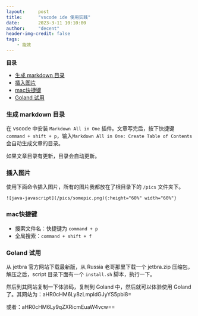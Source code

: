 ```yaml
---
layout:     post
title:      "vscode ide 使用实践"
date:       2023-3-11 10:10:00
author:     "decent"
header-img-credit: false
tags:
    - 能效
---
```


**目录**

- [生成 markdown 目录](#生成-markdown-目录)
- [插入图片](#插入图片)
- [mac快捷键](#mac快捷键)
- [Goland 试用](#goland-试用)

### 生成 markdown 目录
在 vscode 中安装 `Markdown All in One` 插件。文章写完后，按下快捷键 `command + shift + p`，输入`Markdown All in One: Create Table of Contents` 会自动生成文章的目录。

如果文章目录有更新，目录会自动更新。

### 插入图片
使用下面命令插入图片，所有的图片我都放在了根目录下的 `/pics` 文件夹下。

`![java-javascript](/pics/somepic.png){:height="60%" width="60%"}`

### mac快捷键
* 搜索文件名：快捷键为 `command + p`
* 全局搜索：`command + shift + f`

### Goland 试用
从 jetbra 官方网站下载最新版，从 Russia 老哥那里下载一个 jetbra.zip 压缩包，解压之后，script 目录下面有一个 `install.sh` 脚本，执行一下。

然后到其网站复制一下体验码，复制到 Goland 中，然后就可以体验使用 Goland 了。其网站为：aHR0cHM6Ly8zLmpldGJyYS5pbi8=

或者：aHR0cHM6Ly9qZXRicmEuaW4vcw==